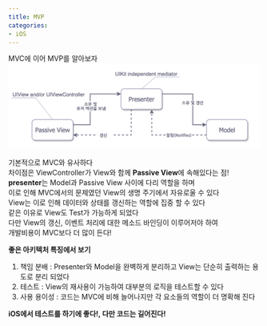 ```yaml
---
title: MVP
categories:
- iOS
---
```


MVC에 이어 MVP를 알아보자<br>
![](/assets/images/Posts/iOS/mvp1.png)

기본적으로 MVC와 유사하다<br>
차이점은 ViewController가 View와 함께 **Passive View**에 속해있다는 점!<br>
**presenter**는 Model과 Passive View 사이에 다리 역할을 하며 <br>
이로 인해 MVC에서의 문제였던 View의 생명 주기에서 자유로울 수 있다 <br>
View는 이로 인해 데이터와 상태를 갱신하는 역할에 집중 할 수 있다<br>
같은 이유로 View도 Test가 가능하게 되었다<br>
다만 View의 갱신, 이벤트 처리에 대한 메소드 바인딩이 이루어저야 하여<br>
개발비용이 MVC보다 더 많이 든다!<br>

**좋은 아키텍처 특징에서 보기**
1. 책임 분배 : Presenter와 Model을 완벽하게 분리하고 View는 단순히 출력하는 용도로 분리 되었다
2. 테스트 : View의 재사용이 가능하여 대부분의 로직을 테스트할 수 있다
3. 사용 용이성 : 코드는 MVC에 비해 늘어나지만 각 요소들의 역할이 더 명확해 진다


**iOS에서 테스트를 하기에 좋다!, 다만 코드는 길어진다!**
